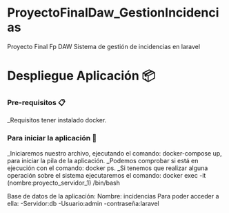 # ProyectoFinalDaw_GestionIncidencias
Proyecto Final Fp DAW
Sistema de gestión de incidencias en laravel

# Despliegue Aplicación 📦
### Pre-requisitos 📋
_Requisitos tener instalado docker.
### Para iniciar la aplicación 🔧

_Iniciaremos nuestro archivo, ejecutando el comando: docker-compose up, para iniciar la pila de la aplicación.
_Podemos comprobar si está en ejecución con el comando: docker ps.
_Si tenemos que realizar alguna operación sobre el sistema ejecutaremos el comando: docker exec -it (nombre:proyecto_servidor_1) /bin/bash

Base de datos de la aplicación:
Nombre: incidencias
Para poder acceder a ella:
-Servidor:db
-Usuario:admin
-contraseña:laravel


